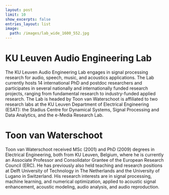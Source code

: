 ```yaml
---
layout: post
limit: 10
show_excerpts: false
entries_layout: list
image:
  path: /images/lab_wide_1600_552.jpg
---
```


# KU Leuven Audio Engineering Lab
The KU Leuven Audio Engineering Lab engages in signal processing research for audio, speech, music, and acoustics applications. The Lab currently hosts 14 international PhD and postdoc researchers and participates in several nationally and internationally funded research projects, ranging from fundamental research to industry-funded applied research. The Lab is headed by Toon van Waterschoot is affiliated to two research labs at the KU Leuven Department of Electrical Engineering (ESAT): the Stadius Centre for Dynamical Systems, Signal Processing and Data Analytics, and the e-Media Research Lab.

# Toon van Waterschoot
Toon van Waterschoot received MSc (2001) and PhD (2009) degrees in Electrical Engineering, both from KU Leuven, Belgium, where he is currently an Associate Professor and Consolidator Grantee of the European Research Council (ERC). He has previously also held teaching and research positions at Delft University of Technology in The Netherlands and the University of Lugano in Switzerland. His research interests are in signal processing, machine learning, and numerical optimization, applied to acoustic signal enhancement, acoustic modeling, audio analysis, and audio reproduction.
